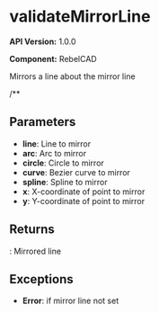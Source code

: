 # validateMirrorLine

**API Version:** 1.0.0

**Component:** RebelCAD

Mirrors a line about the mirror line

/**

## Parameters

- **line**: Line to mirror
- **arc**: Arc to mirror
- **circle**: Circle to mirror
- **curve**: Bezier curve to mirror
- **spline**: Spline to mirror
- **x**: X-coordinate of point to mirror
- **y**: Y-coordinate of point to mirror

## Returns

: Mirrored line

## Exceptions

- **Error**: if mirror line not set

